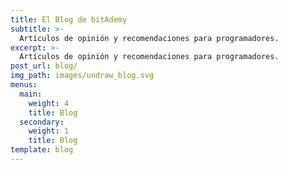 ```yaml
---
title: El Blog de bitAdemy
subtitle: >-
  Artículos de opinión y recomendaciones para programadores.
excerpt: >-
  Artículos de opinión y recomendaciones para programadores.
post_url: blog/
img_path: images/undraw_blog.svg
menus:
  main:
    weight: 4
    title: Blog
  secondary:
    weight: 1
    title: Blog
template: blog
---
```

